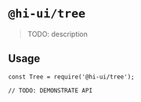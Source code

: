 # `@hi-ui/tree`

> TODO: description

## Usage

```
const Tree = require('@hi-ui/tree');

// TODO: DEMONSTRATE API
```
